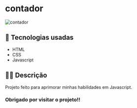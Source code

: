 # contador

![contador](https://github.com/Victor87dev/contador/assets/108354816/66b5383a-955c-4292-a4ca-75fbc4132a1f)

## 📱 Tecnologias usadas 

- HTML
- CSS
- Javascript

## 👨‍💻 Descrição 

Projeto feito para aprimorar minhas habilidades em Javascript. 

### Obrigado por visitar o projeto!! 
